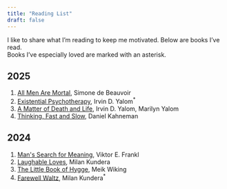 ```yaml
---
title: "Reading List"
draft: false
---
```

I like to share what I’m reading to keep me motivated. Below are books I’ve read. <br>Books I’ve especially loved are marked with an asterisk.
## 2025
1. [All Men Are Mortal](https://www.goodreads.com/book/show/152057.All_Men_Are_Mortal), Simone de Beauvoir  
1. [Existential Psychotherapy](https://www.goodreads.com/book/show/21032.Existential_Psychotherapy), Irvin D. Yalom<sup>*</sup>  
1. [A Matter of Death and Life](https://www.goodreads.com/book/show/55842121-a-matter-of-death-and-life), Irvin D. Yalom, Marilyn Yalom  
1. [Thinking, Fast and Slow](https://www.goodreads.com/book/show/11468377-thinking-fast-and-slow), Daniel Kahneman
## 2024 
1. [Man's Search for Meaning](https://www.goodreads.com/book/show/4069.Man_s_Search_for_Meaning), Viktor E. Frankl
1. [Laughable Loves](https://www.goodreads.com/book/show/26101.Laughable_Loves), Milan Kundera
1. [The Little Book of Hygge](https://www.goodreads.com/book/show/34690889-the-little-book-of-hygge), Meik Wiking
1. [Farewell Waltz](https://www.goodreads.com/book/show/50605.Farewell_Waltz), Milan Kundera<sup>*</sup>
